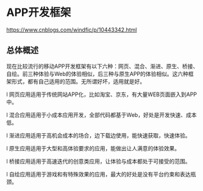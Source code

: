 # APP开发框架

https://www.cnblogs.com/windfic/p/10443342.html


## 总体概述

现在比较流行的移动APP开发框架有以下六种：网页、混合、渐进、原生、桥接、自绘。前三种体验与Web的体验相似，后三种与原生APP的体验相似。这六种框架形式，都有自己适用的范围。无所谓好坏，适用就是好。

l  网页应用适用于传统网站APP化，比如淘宝、京东，有大量WEB页面嵌入到APP中。

l  混合应用适用于小成本应用开发，全部代码都基于Web，好处是开发快速、成本低。

l  渐进应用适用于高机会成本的场合，边下载边使用，能快速获取，快速体验。

l  原生应用适用于大型和高体验要求的应用，能做出让人满意的体验效果。

l  桥接应用适用于高速迭代的创意类应用，让体验与成本都处于可接受的范围。

l  自绘应用适用于游戏和有特殊效果的应用，最大的好处是没有平台约束和表达瓶颈。